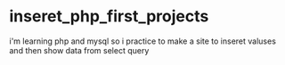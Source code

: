 # inseret_php_first_projects
i'm learning php and mysql so i practice to make a site to inseret valuses and then show data from select query 
